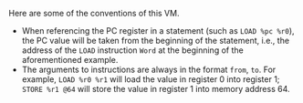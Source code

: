 Here are some of the conventions of this VM.

- When referencing the PC register in a statement (such as `LOAD %pc %r0`), the PC value will be taken
  from the beginning of the statement, i.e., the address of the `LOAD` instruction `Word` at the beginning
  of the aforementioned example.
- The arguments to instructions are always in the format `from`, `to`. For example, `LOAD %r0 %r1` will load
  the value in register 0 into register 1; `STORE %r1 @64` will store the value in register 1 into memory
  address 64.
